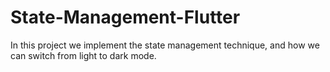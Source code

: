 # State-Management-Flutter
In this project we implement the state management technique, and how we can switch from light to dark mode. 
